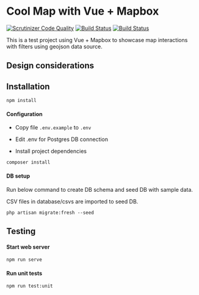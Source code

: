 # Cool Map with Vue + Mapbox
[![Scrutinizer Code Quality](https://scrutinizer-ci.com/g/xwan510/fe-test/badges/quality-score.png?b=master)](https://scrutinizer-ci.com/g/xwan510/fe-test/?branch=master)
[![Build Status](https://scrutinizer-ci.com/g/xwan510/fe-test/badges/build.png?b=master)](https://scrutinizer-ci.com/g/xwan510/fe-test/build-status/master)
[![Build Status](https://travis-ci.com/xwan510/fe-test.svg?branch=master)](https://travis-ci.com/xwan510/fe-test)

This is a test project using Vue + Mapbox to showcase map interactions with filters using geojson data source.

## Design considerations

## Installation

```
npm install
```

#### Configuration

- Copy file `.env.example` to `.env`

- Edit .env for Postgres DB connection

- Install project dependencies

```
composer install
```

#### DB setup
Run below command to create DB schema and seed DB with sample data.

CSV files in database/csvs are imported to seed DB.
```
php artisan migrate:fresh --seed
```

## Testing

#### Start web server

```
npm run serve
```

#### Run unit tests

```
npm run test:unit
```

